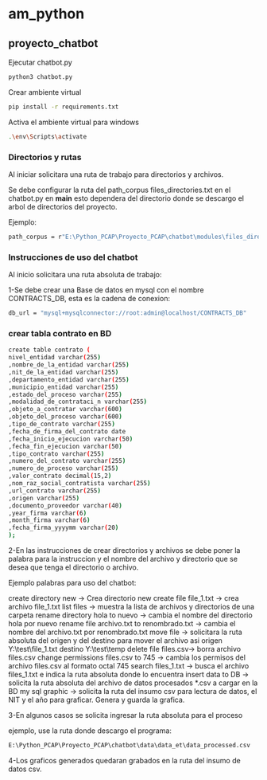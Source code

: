 # am_python
## proyecto_chatbot

Ejecutar chatbot.py
```sh
python3 chatbot.py
```
Crear ambiente virtual 
```sh
pip install -r requirements.txt
```

Activa el ambiente virtual para windows

```sh
.\env\Scripts\activate

```
### Directorios y rutas

Al iniciar solicitara una ruta de trabajo para directorios y archivos.

Se debe configurar la ruta del path_corpus files_directories.txt en el chatbot.py en __main__ esto dependera del directorio donde se descargo el arbol de directorios del proyecto.

Ejemplo:

```sh
path_corpus = r"E:\Python_PCAP\Proyecto_PCAP\chatbot\modules\files_directories.txt"

```

### Instrucciones de uso del chatbot

Al inicio solicitara una ruta absoluta de trabajo:

1-Se debe crear una Base de datos en mysql con el nombre CONTRACTS_DB, esta es la cadena de conexion:

```sh
db_url = "mysql+mysqlconnector://root:admin@localhost/CONTRACTS_DB"

```
### crear tabla contrato en BD

```sh 
create table contrato (
nivel_entidad varchar(255) 
,nombre_de_la_entidad varchar(255) 
,nit_de_la_entidad varchar(255) 
,departamento_entidad varchar(255) 
,municipio_entidad varchar(255) 
,estado_del_proceso varchar(255) 
,modalidad_de_contrataci_n varchar(255) 
,objeto_a_contratar varchar(600) 
,objeto_del_proceso varchar(600) 
,tipo_de_contrato varchar(255) 
,fecha_de_firma_del_contrato date 
,fecha_inicio_ejecucion varchar(50) 
,fecha_fin_ejecucion varchar(50) 
,tipo_contrato varchar(255) 
,numero_del_contrato varchar(255) 
,numero_de_proceso varchar(255) 
,valor_contrato decimal(15,2) 
,nom_raz_social_contratista varchar(255) 
,url_contrato varchar(255) 
,origen varchar(255) 
,documento_proveedor varchar(40) 
,year_firma varchar(6) 
,month_firma varchar(6) 
,fecha_firma_yyyymm varchar(20)
);
```

2-En las instrucciones de crear directorios y archivos se debe poner la palabra para la instruccion y el nombre del archivo y directorio que se desea que tenga el directorio o archivo.

Ejemplo palabras para uso del chatbot:

create directory new -> Crea directorio new
create file file_1.txt -> crea archivo file_1.txt
list files -> muestra la lista de archivos y directorios de una carpeta
rename directory hola to nuevo -> cambia el nombre del directorio hola por nuevo
rename file archivo.txt to renombrado.txt -> cambia el nombre del archivo.txt por renombrado.txt
move file -> solicitara la ruta absoluta del origen y del destino para mover el archivo asi
origen Y:\test\file_1.txt 
destino Y:\test\temp
delete file files.csv-> borra archivo files.csv
change permissions files.csv to 745 -> cambia los permisos del archivo files.csv al formato octal 745
search files_1.txt -> busca el archivo files_1.txt e indica la ruta absoluta donde lo encuentra
insert data to DB -> solicita la ruta absoluta del archivo de datos procesados *.csv a cargar en la BD my sql
graphic -> solicita la ruta del insumo csv para lectura de datos, el NIT y el año para graficar. Genera y guarda la grafica.

3-En algunos casos se solicita ingresar la ruta absoluta para el proceso 

ejemplo, use la ruta donde descargo el programa: 

```sh
E:\Python_PCAP\Proyecto_PCAP\chatbot\data\data_et\data_processed.csv
```

4-Los graficos generados quedaran grabados en la ruta del insumo de datos csv.
